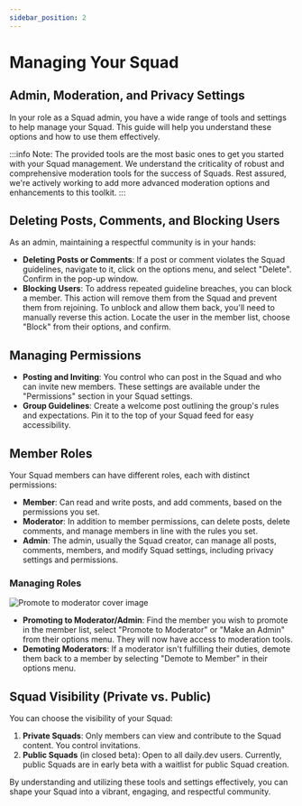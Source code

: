 ```yaml
---
sidebar_position: 2
---
```


# Managing Your Squad

## Admin, Moderation, and Privacy Settings

In your role as a Squad admin, you have a wide range of tools and settings to help manage your Squad. This guide will help you understand these options and how to use them effectively.

:::info
Note: The provided tools are the most basic ones to get you started with your Squad management. We understand the criticality of robust and comprehensive moderation tools for the success of Squads. Rest assured, we're actively working to add more advanced moderation options and enhancements to this toolkit.
:::

## Deleting Posts, Comments, and Blocking Users

As an admin, maintaining a respectful community is in your hands:
* **Deleting Posts or Comments**: If a post or comment violates the Squad guidelines, navigate to it, click on the options menu, and select "Delete". Confirm in the pop-up window.
* **Blocking Users**: To address repeated guideline breaches, you can block a member. This action will remove them from the Squad and prevent them from rejoining. To unblock and allow them back, you'll need to manually reverse this action. Locate the user in the member list, choose "Block" from their options, and confirm.

## Managing Permissions

* **Posting and Inviting**: You control who can post in the Squad and who can invite new members. These settings are available under the "Permissions" section in your Squad settings.
* **Group Guidelines**: Create a welcome post outlining the group's rules and expectations. Pin it to the top of your Squad feed for easy accessibility.

## Member Roles

Your Squad members can have different roles, each with distinct permissions:

* **Member**: Can read and write posts, and add comments, based on the permissions you set.
* **Moderator**: In addition to member permissions, can delete posts, delete comments, and manage members in line with the rules you set.
* **Admin**: The admin, usually the Squad creator, can manage all posts, comments, members, and modify Squad settings, including privacy settings and permissions.

### Managing Roles

![Promote to moderator cover image](https://daily-now-res.cloudinary.com/image/upload/v1690470250/docs/Update%20July%202023/promotomod.png)

* **Promoting to Moderator/Admin**: Find the member you wish to promote in the member list, select "Promote to Moderator" or "Make an Admin" from their options menu. They will now have access to moderation tools.
* **Demoting Moderators**: If a moderator isn't fulfilling their duties, demote them back to a member by selecting "Demote to Member" in their options menu.

## Squad Visibility (Private vs. Public)

You can choose the visibility of your Squad:

1. **Private Squads**: Only members can view and contribute to the Squad content. You control invitations.
2. **Public Squads** (in closed beta): Open to all daily.dev users. Currently, public Squads are in early beta with a waitlist for public Squad creation.

By understanding and utilizing these tools and settings effectively, you can shape your Squad into a vibrant, engaging, and respectful community. 